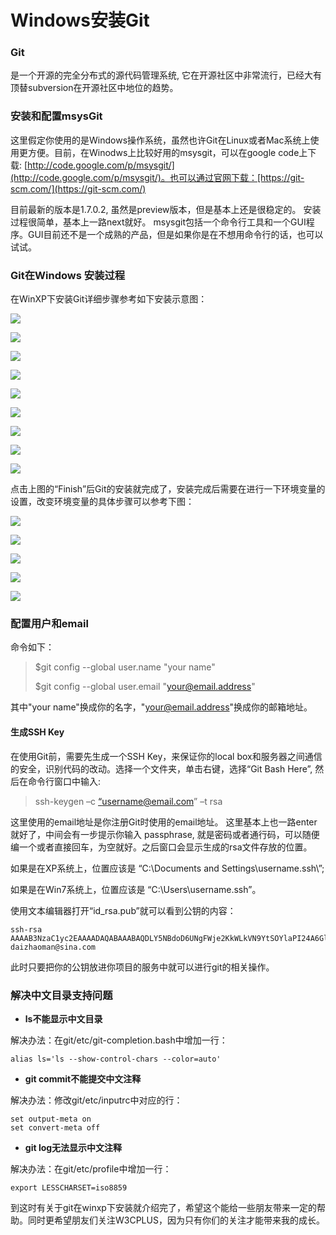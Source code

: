 # Windows安装Git

### 

### Git

是一个开源的完全分布式的源代码管理系统, 它在开源社区中非常流行，已经大有顶替subversion在开源社区中地位的趋势。

### 安装和配置msysGit

这里假定你使用的是Windows操作系统，虽然也许Git在Linux或者Mac系统上使用更方便。目前，在Winodws上比较好用的msysgit，可以在google code上下载: [http://code.google.com/p/msysgit/](http://code.google.com/p/msysgit/)。也可以通过官网下载：[https://git-scm.com/](https://git-scm.com/)

目前最新的版本是1.7.0.2, 虽然是preview版本，但是基本上还是很稳定的。 安装过程很简单，基本上一路next就好。 msysgit包括一个命令行工具和一个GUI程序。GUI目前还不是一个成熟的产品，但是如果你是在不想用命令行的话，也可以试试。

### Git在Windows 安装过程

在WinXP下安装Git详细步骤参考如下安装示意图：

![](file:///C:/Users/tony/AppData/Local/Temp/enhtmlclip/Image%281%29.png)

![](file:///C:/Users/tony/AppData/Local/Temp/enhtmlclip/Image%282%29.png)

![](file:///C:/Users/tony/AppData/Local/Temp/enhtmlclip/Image%283%29.png)

![](file:///C:/Users/tony/AppData/Local/Temp/enhtmlclip/Image%284%29.png)

![](file:///C:/Users/tony/AppData/Local/Temp/enhtmlclip/Image%285%29.png)

![](file:///C:/Users/tony/AppData/Local/Temp/enhtmlclip/Image%286%29.png)

![](file:///C:/Users/tony/AppData/Local/Temp/enhtmlclip/Image%287%29.png)

![](file:///C:/Users/tony/AppData/Local/Temp/enhtmlclip/Image%288%29.png)

![](file:///C:/Users/tony/AppData/Local/Temp/enhtmlclip/Image%289%29.png)

点击上图的“Finish”后Git的安装就完成了，安装完成后需要在进行一下环境变量的设置，改变环境变量的具体步骤可以参考下图：

![](file:///C:/Users/tony/AppData/Local/Temp/enhtmlclip/Image%2810%29.png)

![](file:///C:/Users/tony/AppData/Local/Temp/enhtmlclip/Image%2811%29.png)

![](file:///C:/Users/tony/AppData/Local/Temp/enhtmlclip/Image%2812%29.png)

![](file:///C:/Users/tony/AppData/Local/Temp/enhtmlclip/Image%2813%29.png)

![](file:///C:/Users/tony/AppData/Local/Temp/enhtmlclip/Image%2814%29.png)

### 配置用户和email

命令如下：

> $git config --global user.name "your name"
>
> $git config --global user.email "your@email.address"

其中"your name"换成你的名字，"your@email.address"换成你的邮箱地址。

#### 生成SSH Key

在使用Git前，需要先生成一个SSH Key，来保证你的local box和服务器之间通信的安全，识别代码的改动。选择一个文件夹，单击右键，选择“Git Bash Here”, 然后在命令行窗口中输入:

> ssh-keygen –c [“username@email.com](mailto:“username@email.com)” –t rsa

这里使用的email地址是你注册Git时使用的email地址。 这里基本上也一路enter就好了，中间会有一步提示你输入 passphrase, 就是密码或者通行码，可以随便编一个或者直接回车，为空就好。之后窗口会显示生成的rsa文件存放的位置。

如果是在XP系统上，位置应该是 “C:\Documents and Settings\username.ssh\”;

如果是在Win7系统上，位置应该是  “C:\Users\username.ssh”。

使用文本编辑器打开“id\_rsa.pub”就可以看到公钥的内容：

```
ssh-rsa AAAAB3NzaC1yc2EAAAADAQABAAABAQDLY5NBdoD6UNgFWje2KkWLkVN9YtSOYlaPI24A6GlDaH70Aaf1XPkhiUsEHXgE9gJtCFBz0yBS9SoZ8G62wOm4g2NSqubYQVIsRamzJXRsWmmFJxPzQXEjj2NQCs/oIMsYTZmE3ad9+zikDmXQUolL812FdiRWxkbG/nGMbN3DD1Lhhd0FTnGon/XX+BL3BuecAhEhGQZYSJaLkFR9S9iOgpnj+w99ArZVPspkj6GoRsfN55gm0eBagokk5FxUByCK1AFWIJZucFhBLqWUQv9orzrXEuI9x3Ek2mCz/Kr6QKAks2GS5k1bqTopj393qlIdA9o+S8NTCbXVpLCB0h8r daizhaoman@sina.com
```

此时只要把你的公钥放进你项目的服务中就可以进行git的相关操作。

### 解决中文目录支持问题

* **ls不能显示中文目录**

解决办法：在git/etc/git-completion.bash中增加一行：

```
alias ls='ls --show-control-chars --color=auto'
```

* **git commit不能提交中文注释**

解决办法：修改git/etc/inputrc中对应的行：

```
set output-meta on
set convert-meta off
```

* **git log无法显示中文注释**

解决办法：在git/etc/profile中增加一行：

```
export LESSCHARSET=iso8859
```

到这时有关于git在winxp下安装就介绍完了，希望这个能给一些朋友带来一定的帮助。同时更希望朋友们关注W3CPLUS，因为只有你们的关注才能带来我的成长。

